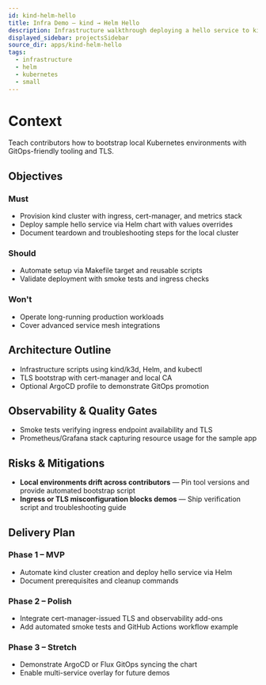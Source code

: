 ```yaml
---
id: kind-helm-hello
title: Infra Demo – kind → Helm Hello
description: Infrastructure walkthrough deploying a hello service to kind using Helm.
displayed_sidebar: projectsSidebar
source_dir: apps/kind-helm-hello
tags:
  - infrastructure
  - helm
  - kubernetes
  - small
---
```


# Context

Teach contributors how to bootstrap local Kubernetes environments with GitOps-friendly tooling and TLS.

## Objectives

### Must
- Provision kind cluster with ingress, cert-manager, and metrics stack
- Deploy sample hello service via Helm chart with values overrides
- Document teardown and troubleshooting steps for the local cluster

### Should
- Automate setup via Makefile target and reusable scripts
- Validate deployment with smoke tests and ingress checks

### Won't
- Operate long-running production workloads
- Cover advanced service mesh integrations

## Architecture Outline

- Infrastructure scripts using kind/k3d, Helm, and kubectl
- TLS bootstrap with cert-manager and local CA
- Optional ArgoCD profile to demonstrate GitOps promotion

## Observability & Quality Gates

- Smoke tests verifying ingress endpoint availability and TLS
- Prometheus/Grafana stack capturing resource usage for the sample app

## Risks & Mitigations

- **Local environments drift across contributors** — Pin tool versions and provide automated bootstrap script
- **Ingress or TLS misconfiguration blocks demos** — Ship verification script and troubleshooting guide

## Delivery Plan

### Phase 1 – MVP
- Automate kind cluster creation and deploy hello service via Helm
- Document prerequisites and cleanup commands

### Phase 2 – Polish
- Integrate cert-manager-issued TLS and observability add-ons
- Add automated smoke tests and GitHub Actions workflow example

### Phase 3 – Stretch
- Demonstrate ArgoCD or Flux GitOps syncing the chart
- Enable multi-service overlay for future demos
